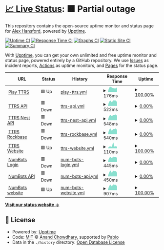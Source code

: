 # [📈 Live Status](https://upptime-test.alexhansford.com): <!--live status--> **🟧 Partial outage**

This repository contains the open-source uptime monitor and status page for [Alex Hansford](http://alexhansford.com), powered by [Upptime](https://github.com/upptime/upptime).

[![Uptime CI](https://github.com/alexhansford/status-upptime/workflows/Uptime%20CI/badge.svg)](https://github.com/alexhansford/status-upptime/actions?query=workflow%3A%22Uptime+CI%22)
[![Response Time CI](https://github.com/alexhansford/status-upptime/workflows/Response%20Time%20CI/badge.svg)](https://github.com/alexhansford/status-upptime/actions?query=workflow%3A%22Response+Time+CI%22)
[![Graphs CI](https://github.com/alexhansford/status-upptime/workflows/Graphs%20CI/badge.svg)](https://github.com/alexhansford/status-upptime/actions?query=workflow%3A%22Graphs+CI%22)
[![Static Site CI](https://github.com/alexhansford/status-upptime/workflows/Static%20Site%20CI/badge.svg)](https://github.com/alexhansford/status-upptime/actions?query=workflow%3A%22Static+Site+CI%22)
[![Summary CI](https://github.com/alexhansford/status-upptime/workflows/Summary%20CI/badge.svg)](https://github.com/alexhansford/status-upptime/actions?query=workflow%3A%22Summary+CI%22)

With [Upptime](https://upptime.js.org), you can get your own unlimited and free uptime monitor and status page, powered entirely by a GitHub repository. We use [Issues](https://github.com/alexhansford/status-upptime/issues) as incident reports, [Actions](https://github.com/alexhansford/status-upptime/actions) as uptime monitors, and [Pages](https://upptime-test.alexhansford.com) for the status page.

<!--start: status pages-->
<!-- This summary is generated by Upptime (https://github.com/upptime/upptime) -->
<!-- Do not edit this manually, your changes will be overwritten -->
<!-- prettier-ignore -->
| URL | Status | History | Response Time | Uptime |
| --- | ------ | ------- | ------------- | ------ |
| <img alt="" src="https://icons.duckduckgo.com/ip3/play.ttrockstars.com.ico" height="13"> [Play TTRS](https://play.ttrockstars.com) | 🟩 Up | [play-ttrs.yml](https://github.com/alexhansford/status-thehansfords/commits/HEAD/history/play-ttrs.yml) | <details><summary><img alt="Response time graph" src="./graphs/play-ttrs/response-time-week.png" height="20"> 176ms</summary><br><a href="https://upptime-test.alexhansford.com/history/play-ttrs"><img alt="Response time 177" src="https://img.shields.io/endpoint?url=https%3A%2F%2Fraw.githubusercontent.com%2Falexhansford%2Fstatus-thehansfords%2FHEAD%2Fapi%2Fplay-ttrs%2Fresponse-time.json"></a><br><a href="https://upptime-test.alexhansford.com/history/play-ttrs"><img alt="24-hour response time 197" src="https://img.shields.io/endpoint?url=https%3A%2F%2Fraw.githubusercontent.com%2Falexhansford%2Fstatus-thehansfords%2FHEAD%2Fapi%2Fplay-ttrs%2Fresponse-time-day.json"></a><br><a href="https://upptime-test.alexhansford.com/history/play-ttrs"><img alt="7-day response time 176" src="https://img.shields.io/endpoint?url=https%3A%2F%2Fraw.githubusercontent.com%2Falexhansford%2Fstatus-thehansfords%2FHEAD%2Fapi%2Fplay-ttrs%2Fresponse-time-week.json"></a><br><a href="https://upptime-test.alexhansford.com/history/play-ttrs"><img alt="30-day response time 177" src="https://img.shields.io/endpoint?url=https%3A%2F%2Fraw.githubusercontent.com%2Falexhansford%2Fstatus-thehansfords%2FHEAD%2Fapi%2Fplay-ttrs%2Fresponse-time-month.json"></a><br><a href="https://upptime-test.alexhansford.com/history/play-ttrs"><img alt="1-year response time 177" src="https://img.shields.io/endpoint?url=https%3A%2F%2Fraw.githubusercontent.com%2Falexhansford%2Fstatus-thehansfords%2FHEAD%2Fapi%2Fplay-ttrs%2Fresponse-time-year.json"></a></details> | <details><summary><a href="https://upptime-test.alexhansford.com/history/play-ttrs">100.00%</a></summary><a href="https://upptime-test.alexhansford.com/history/play-ttrs"><img alt="All-time uptime 100.00%" src="https://img.shields.io/endpoint?url=https%3A%2F%2Fraw.githubusercontent.com%2Falexhansford%2Fstatus-thehansfords%2FHEAD%2Fapi%2Fplay-ttrs%2Fuptime.json"></a><br><a href="https://upptime-test.alexhansford.com/history/play-ttrs"><img alt="24-hour uptime 100.00%" src="https://img.shields.io/endpoint?url=https%3A%2F%2Fraw.githubusercontent.com%2Falexhansford%2Fstatus-thehansfords%2FHEAD%2Fapi%2Fplay-ttrs%2Fuptime-day.json"></a><br><a href="https://upptime-test.alexhansford.com/history/play-ttrs"><img alt="7-day uptime 100.00%" src="https://img.shields.io/endpoint?url=https%3A%2F%2Fraw.githubusercontent.com%2Falexhansford%2Fstatus-thehansfords%2FHEAD%2Fapi%2Fplay-ttrs%2Fuptime-week.json"></a><br><a href="https://upptime-test.alexhansford.com/history/play-ttrs"><img alt="30-day uptime 100.00%" src="https://img.shields.io/endpoint?url=https%3A%2F%2Fraw.githubusercontent.com%2Falexhansford%2Fstatus-thehansfords%2FHEAD%2Fapi%2Fplay-ttrs%2Fuptime-month.json"></a><br><a href="https://upptime-test.alexhansford.com/history/play-ttrs"><img alt="1-year uptime 100.00%" src="https://img.shields.io/endpoint?url=https%3A%2F%2Fraw.githubusercontent.com%2Falexhansford%2Fstatus-thehansfords%2FHEAD%2Fapi%2Fplay-ttrs%2Fuptime-year.json"></a></details>
| <img alt="" src="https://icons.duckduckgo.com/ip3/mcpugs.ttrockstars.com.ico" height="13"> [TTRS API](https://mcpugs.ttrockstars.com) | 🟥 Down | [ttrs-api.yml](https://github.com/alexhansford/status-thehansfords/commits/HEAD/history/ttrs-api.yml) | <details><summary><img alt="Response time graph" src="./graphs/ttrs-api/response-time-week.png" height="20"> 522ms</summary><br><a href="https://upptime-test.alexhansford.com/history/ttrs-api"><img alt="Response time 524" src="https://img.shields.io/endpoint?url=https%3A%2F%2Fraw.githubusercontent.com%2Falexhansford%2Fstatus-thehansfords%2FHEAD%2Fapi%2Fttrs-api%2Fresponse-time.json"></a><br><a href="https://upptime-test.alexhansford.com/history/ttrs-api"><img alt="24-hour response time 388" src="https://img.shields.io/endpoint?url=https%3A%2F%2Fraw.githubusercontent.com%2Falexhansford%2Fstatus-thehansfords%2FHEAD%2Fapi%2Fttrs-api%2Fresponse-time-day.json"></a><br><a href="https://upptime-test.alexhansford.com/history/ttrs-api"><img alt="7-day response time 522" src="https://img.shields.io/endpoint?url=https%3A%2F%2Fraw.githubusercontent.com%2Falexhansford%2Fstatus-thehansfords%2FHEAD%2Fapi%2Fttrs-api%2Fresponse-time-week.json"></a><br><a href="https://upptime-test.alexhansford.com/history/ttrs-api"><img alt="30-day response time 524" src="https://img.shields.io/endpoint?url=https%3A%2F%2Fraw.githubusercontent.com%2Falexhansford%2Fstatus-thehansfords%2FHEAD%2Fapi%2Fttrs-api%2Fresponse-time-month.json"></a><br><a href="https://upptime-test.alexhansford.com/history/ttrs-api"><img alt="1-year response time 524" src="https://img.shields.io/endpoint?url=https%3A%2F%2Fraw.githubusercontent.com%2Falexhansford%2Fstatus-thehansfords%2FHEAD%2Fapi%2Fttrs-api%2Fresponse-time-year.json"></a></details> | <details><summary><a href="https://upptime-test.alexhansford.com/history/ttrs-api">0.00%</a></summary><a href="https://upptime-test.alexhansford.com/history/ttrs-api"><img alt="All-time uptime 0.00%" src="https://img.shields.io/endpoint?url=https%3A%2F%2Fraw.githubusercontent.com%2Falexhansford%2Fstatus-thehansfords%2FHEAD%2Fapi%2Fttrs-api%2Fuptime.json"></a><br><a href="https://upptime-test.alexhansford.com/history/ttrs-api"><img alt="24-hour uptime 0.00%" src="https://img.shields.io/endpoint?url=https%3A%2F%2Fraw.githubusercontent.com%2Falexhansford%2Fstatus-thehansfords%2FHEAD%2Fapi%2Fttrs-api%2Fuptime-day.json"></a><br><a href="https://upptime-test.alexhansford.com/history/ttrs-api"><img alt="7-day uptime 0.00%" src="https://img.shields.io/endpoint?url=https%3A%2F%2Fraw.githubusercontent.com%2Falexhansford%2Fstatus-thehansfords%2FHEAD%2Fapi%2Fttrs-api%2Fuptime-week.json"></a><br><a href="https://upptime-test.alexhansford.com/history/ttrs-api"><img alt="30-day uptime 0.00%" src="https://img.shields.io/endpoint?url=https%3A%2F%2Fraw.githubusercontent.com%2Falexhansford%2Fstatus-thehansfords%2FHEAD%2Fapi%2Fttrs-api%2Fuptime-month.json"></a><br><a href="https://upptime-test.alexhansford.com/history/ttrs-api"><img alt="1-year uptime 0.00%" src="https://img.shields.io/endpoint?url=https%3A%2F%2Fraw.githubusercontent.com%2Falexhansford%2Fstatus-thehansfords%2FHEAD%2Fapi%2Fttrs-api%2Fuptime-year.json"></a></details>
| <img alt="" src="https://icons.duckduckgo.com/ip3/nest.ttrockstars.com.ico" height="13"> [TTRS Nest API](https://nest.ttrockstars.com) | 🟥 Down | [ttrs-nest-api.yml](https://github.com/alexhansford/status-thehansfords/commits/HEAD/history/ttrs-nest-api.yml) | <details><summary><img alt="Response time graph" src="./graphs/ttrs-nest-api/response-time-week.png" height="20"> 548ms</summary><br><a href="https://upptime-test.alexhansford.com/history/ttrs-nest-api"><img alt="Response time 539" src="https://img.shields.io/endpoint?url=https%3A%2F%2Fraw.githubusercontent.com%2Falexhansford%2Fstatus-thehansfords%2FHEAD%2Fapi%2Fttrs-nest-api%2Fresponse-time.json"></a><br><a href="https://upptime-test.alexhansford.com/history/ttrs-nest-api"><img alt="24-hour response time 488" src="https://img.shields.io/endpoint?url=https%3A%2F%2Fraw.githubusercontent.com%2Falexhansford%2Fstatus-thehansfords%2FHEAD%2Fapi%2Fttrs-nest-api%2Fresponse-time-day.json"></a><br><a href="https://upptime-test.alexhansford.com/history/ttrs-nest-api"><img alt="7-day response time 548" src="https://img.shields.io/endpoint?url=https%3A%2F%2Fraw.githubusercontent.com%2Falexhansford%2Fstatus-thehansfords%2FHEAD%2Fapi%2Fttrs-nest-api%2Fresponse-time-week.json"></a><br><a href="https://upptime-test.alexhansford.com/history/ttrs-nest-api"><img alt="30-day response time 539" src="https://img.shields.io/endpoint?url=https%3A%2F%2Fraw.githubusercontent.com%2Falexhansford%2Fstatus-thehansfords%2FHEAD%2Fapi%2Fttrs-nest-api%2Fresponse-time-month.json"></a><br><a href="https://upptime-test.alexhansford.com/history/ttrs-nest-api"><img alt="1-year response time 539" src="https://img.shields.io/endpoint?url=https%3A%2F%2Fraw.githubusercontent.com%2Falexhansford%2Fstatus-thehansfords%2FHEAD%2Fapi%2Fttrs-nest-api%2Fresponse-time-year.json"></a></details> | <details><summary><a href="https://upptime-test.alexhansford.com/history/ttrs-nest-api">0.00%</a></summary><a href="https://upptime-test.alexhansford.com/history/ttrs-nest-api"><img alt="All-time uptime 0.00%" src="https://img.shields.io/endpoint?url=https%3A%2F%2Fraw.githubusercontent.com%2Falexhansford%2Fstatus-thehansfords%2FHEAD%2Fapi%2Fttrs-nest-api%2Fuptime.json"></a><br><a href="https://upptime-test.alexhansford.com/history/ttrs-nest-api"><img alt="24-hour uptime 0.00%" src="https://img.shields.io/endpoint?url=https%3A%2F%2Fraw.githubusercontent.com%2Falexhansford%2Fstatus-thehansfords%2FHEAD%2Fapi%2Fttrs-nest-api%2Fuptime-day.json"></a><br><a href="https://upptime-test.alexhansford.com/history/ttrs-nest-api"><img alt="7-day uptime 0.00%" src="https://img.shields.io/endpoint?url=https%3A%2F%2Fraw.githubusercontent.com%2Falexhansford%2Fstatus-thehansfords%2FHEAD%2Fapi%2Fttrs-nest-api%2Fuptime-week.json"></a><br><a href="https://upptime-test.alexhansford.com/history/ttrs-nest-api"><img alt="30-day uptime 0.00%" src="https://img.shields.io/endpoint?url=https%3A%2F%2Fraw.githubusercontent.com%2Falexhansford%2Fstatus-thehansfords%2FHEAD%2Fapi%2Fttrs-nest-api%2Fuptime-month.json"></a><br><a href="https://upptime-test.alexhansford.com/history/ttrs-nest-api"><img alt="1-year uptime 0.00%" src="https://img.shields.io/endpoint?url=https%3A%2F%2Fraw.githubusercontent.com%2Falexhansford%2Fstatus-thehansfords%2FHEAD%2Fapi%2Fttrs-nest-api%2Fuptime-year.json"></a></details>
| <img alt="" src="https://icons.duckduckgo.com/ip3/rockbase.ttrockstars.com.ico" height="13"> [TTRS Rockbase](https://rockbase.ttrockstars.com) | 🟥 Down | [ttrs-rockbase.yml](https://github.com/alexhansford/status-thehansfords/commits/HEAD/history/ttrs-rockbase.yml) | <details><summary><img alt="Response time graph" src="./graphs/ttrs-rockbase/response-time-week.png" height="20"> 540ms</summary><br><a href="https://upptime-test.alexhansford.com/history/ttrs-rockbase"><img alt="Response time 526" src="https://img.shields.io/endpoint?url=https%3A%2F%2Fraw.githubusercontent.com%2Falexhansford%2Fstatus-thehansfords%2FHEAD%2Fapi%2Fttrs-rockbase%2Fresponse-time.json"></a><br><a href="https://upptime-test.alexhansford.com/history/ttrs-rockbase"><img alt="24-hour response time 439" src="https://img.shields.io/endpoint?url=https%3A%2F%2Fraw.githubusercontent.com%2Falexhansford%2Fstatus-thehansfords%2FHEAD%2Fapi%2Fttrs-rockbase%2Fresponse-time-day.json"></a><br><a href="https://upptime-test.alexhansford.com/history/ttrs-rockbase"><img alt="7-day response time 540" src="https://img.shields.io/endpoint?url=https%3A%2F%2Fraw.githubusercontent.com%2Falexhansford%2Fstatus-thehansfords%2FHEAD%2Fapi%2Fttrs-rockbase%2Fresponse-time-week.json"></a><br><a href="https://upptime-test.alexhansford.com/history/ttrs-rockbase"><img alt="30-day response time 526" src="https://img.shields.io/endpoint?url=https%3A%2F%2Fraw.githubusercontent.com%2Falexhansford%2Fstatus-thehansfords%2FHEAD%2Fapi%2Fttrs-rockbase%2Fresponse-time-month.json"></a><br><a href="https://upptime-test.alexhansford.com/history/ttrs-rockbase"><img alt="1-year response time 526" src="https://img.shields.io/endpoint?url=https%3A%2F%2Fraw.githubusercontent.com%2Falexhansford%2Fstatus-thehansfords%2FHEAD%2Fapi%2Fttrs-rockbase%2Fresponse-time-year.json"></a></details> | <details><summary><a href="https://upptime-test.alexhansford.com/history/ttrs-rockbase">0.00%</a></summary><a href="https://upptime-test.alexhansford.com/history/ttrs-rockbase"><img alt="All-time uptime 0.00%" src="https://img.shields.io/endpoint?url=https%3A%2F%2Fraw.githubusercontent.com%2Falexhansford%2Fstatus-thehansfords%2FHEAD%2Fapi%2Fttrs-rockbase%2Fuptime.json"></a><br><a href="https://upptime-test.alexhansford.com/history/ttrs-rockbase"><img alt="24-hour uptime 0.00%" src="https://img.shields.io/endpoint?url=https%3A%2F%2Fraw.githubusercontent.com%2Falexhansford%2Fstatus-thehansfords%2FHEAD%2Fapi%2Fttrs-rockbase%2Fuptime-day.json"></a><br><a href="https://upptime-test.alexhansford.com/history/ttrs-rockbase"><img alt="7-day uptime 0.00%" src="https://img.shields.io/endpoint?url=https%3A%2F%2Fraw.githubusercontent.com%2Falexhansford%2Fstatus-thehansfords%2FHEAD%2Fapi%2Fttrs-rockbase%2Fuptime-week.json"></a><br><a href="https://upptime-test.alexhansford.com/history/ttrs-rockbase"><img alt="30-day uptime 0.00%" src="https://img.shields.io/endpoint?url=https%3A%2F%2Fraw.githubusercontent.com%2Falexhansford%2Fstatus-thehansfords%2FHEAD%2Fapi%2Fttrs-rockbase%2Fuptime-month.json"></a><br><a href="https://upptime-test.alexhansford.com/history/ttrs-rockbase"><img alt="1-year uptime 0.00%" src="https://img.shields.io/endpoint?url=https%3A%2F%2Fraw.githubusercontent.com%2Falexhansford%2Fstatus-thehansfords%2FHEAD%2Fapi%2Fttrs-rockbase%2Fuptime-year.json"></a></details>
| <img alt="" src="https://icons.duckduckgo.com/ip3/ttrockstars.com.ico" height="13"> [TTRS Website](https://ttrockstars.com) | 🟩 Up | [ttrs-website.yml](https://github.com/alexhansford/status-thehansfords/commits/HEAD/history/ttrs-website.yml) | <details><summary><img alt="Response time graph" src="./graphs/ttrs-website/response-time-week.png" height="20"> 110ms</summary><br><a href="https://upptime-test.alexhansford.com/history/ttrs-website"><img alt="Response time 105" src="https://img.shields.io/endpoint?url=https%3A%2F%2Fraw.githubusercontent.com%2Falexhansford%2Fstatus-thehansfords%2FHEAD%2Fapi%2Fttrs-website%2Fresponse-time.json"></a><br><a href="https://upptime-test.alexhansford.com/history/ttrs-website"><img alt="24-hour response time 66" src="https://img.shields.io/endpoint?url=https%3A%2F%2Fraw.githubusercontent.com%2Falexhansford%2Fstatus-thehansfords%2FHEAD%2Fapi%2Fttrs-website%2Fresponse-time-day.json"></a><br><a href="https://upptime-test.alexhansford.com/history/ttrs-website"><img alt="7-day response time 110" src="https://img.shields.io/endpoint?url=https%3A%2F%2Fraw.githubusercontent.com%2Falexhansford%2Fstatus-thehansfords%2FHEAD%2Fapi%2Fttrs-website%2Fresponse-time-week.json"></a><br><a href="https://upptime-test.alexhansford.com/history/ttrs-website"><img alt="30-day response time 105" src="https://img.shields.io/endpoint?url=https%3A%2F%2Fraw.githubusercontent.com%2Falexhansford%2Fstatus-thehansfords%2FHEAD%2Fapi%2Fttrs-website%2Fresponse-time-month.json"></a><br><a href="https://upptime-test.alexhansford.com/history/ttrs-website"><img alt="1-year response time 105" src="https://img.shields.io/endpoint?url=https%3A%2F%2Fraw.githubusercontent.com%2Falexhansford%2Fstatus-thehansfords%2FHEAD%2Fapi%2Fttrs-website%2Fresponse-time-year.json"></a></details> | <details><summary><a href="https://upptime-test.alexhansford.com/history/ttrs-website">100.00%</a></summary><a href="https://upptime-test.alexhansford.com/history/ttrs-website"><img alt="All-time uptime 100.00%" src="https://img.shields.io/endpoint?url=https%3A%2F%2Fraw.githubusercontent.com%2Falexhansford%2Fstatus-thehansfords%2FHEAD%2Fapi%2Fttrs-website%2Fuptime.json"></a><br><a href="https://upptime-test.alexhansford.com/history/ttrs-website"><img alt="24-hour uptime 100.00%" src="https://img.shields.io/endpoint?url=https%3A%2F%2Fraw.githubusercontent.com%2Falexhansford%2Fstatus-thehansfords%2FHEAD%2Fapi%2Fttrs-website%2Fuptime-day.json"></a><br><a href="https://upptime-test.alexhansford.com/history/ttrs-website"><img alt="7-day uptime 100.00%" src="https://img.shields.io/endpoint?url=https%3A%2F%2Fraw.githubusercontent.com%2Falexhansford%2Fstatus-thehansfords%2FHEAD%2Fapi%2Fttrs-website%2Fuptime-week.json"></a><br><a href="https://upptime-test.alexhansford.com/history/ttrs-website"><img alt="30-day uptime 100.00%" src="https://img.shields.io/endpoint?url=https%3A%2F%2Fraw.githubusercontent.com%2Falexhansford%2Fstatus-thehansfords%2FHEAD%2Fapi%2Fttrs-website%2Fuptime-month.json"></a><br><a href="https://upptime-test.alexhansford.com/history/ttrs-website"><img alt="1-year uptime 100.00%" src="https://img.shields.io/endpoint?url=https%3A%2F%2Fraw.githubusercontent.com%2Falexhansford%2Fstatus-thehansfords%2FHEAD%2Fapi%2Fttrs-website%2Fuptime-year.json"></a></details>
| <img alt="" src="https://icons.duckduckgo.com/ip3/auth.numbots.com.ico" height="13"> [NumBots Login](https://auth.numbots.com/api) | 🟥 Down | [num-bots-login.yml](https://github.com/alexhansford/status-thehansfords/commits/HEAD/history/num-bots-login.yml) | <details><summary><img alt="Response time graph" src="./graphs/num-bots-login/response-time-week.png" height="20"> 445ms</summary><br><a href="https://upptime-test.alexhansford.com/history/num-bots-login"><img alt="Response time 434" src="https://img.shields.io/endpoint?url=https%3A%2F%2Fraw.githubusercontent.com%2Falexhansford%2Fstatus-thehansfords%2FHEAD%2Fapi%2Fnum-bots-login%2Fresponse-time.json"></a><br><a href="https://upptime-test.alexhansford.com/history/num-bots-login"><img alt="24-hour response time 390" src="https://img.shields.io/endpoint?url=https%3A%2F%2Fraw.githubusercontent.com%2Falexhansford%2Fstatus-thehansfords%2FHEAD%2Fapi%2Fnum-bots-login%2Fresponse-time-day.json"></a><br><a href="https://upptime-test.alexhansford.com/history/num-bots-login"><img alt="7-day response time 445" src="https://img.shields.io/endpoint?url=https%3A%2F%2Fraw.githubusercontent.com%2Falexhansford%2Fstatus-thehansfords%2FHEAD%2Fapi%2Fnum-bots-login%2Fresponse-time-week.json"></a><br><a href="https://upptime-test.alexhansford.com/history/num-bots-login"><img alt="30-day response time 434" src="https://img.shields.io/endpoint?url=https%3A%2F%2Fraw.githubusercontent.com%2Falexhansford%2Fstatus-thehansfords%2FHEAD%2Fapi%2Fnum-bots-login%2Fresponse-time-month.json"></a><br><a href="https://upptime-test.alexhansford.com/history/num-bots-login"><img alt="1-year response time 434" src="https://img.shields.io/endpoint?url=https%3A%2F%2Fraw.githubusercontent.com%2Falexhansford%2Fstatus-thehansfords%2FHEAD%2Fapi%2Fnum-bots-login%2Fresponse-time-year.json"></a></details> | <details><summary><a href="https://upptime-test.alexhansford.com/history/num-bots-login">0.00%</a></summary><a href="https://upptime-test.alexhansford.com/history/num-bots-login"><img alt="All-time uptime 0.00%" src="https://img.shields.io/endpoint?url=https%3A%2F%2Fraw.githubusercontent.com%2Falexhansford%2Fstatus-thehansfords%2FHEAD%2Fapi%2Fnum-bots-login%2Fuptime.json"></a><br><a href="https://upptime-test.alexhansford.com/history/num-bots-login"><img alt="24-hour uptime 0.00%" src="https://img.shields.io/endpoint?url=https%3A%2F%2Fraw.githubusercontent.com%2Falexhansford%2Fstatus-thehansfords%2FHEAD%2Fapi%2Fnum-bots-login%2Fuptime-day.json"></a><br><a href="https://upptime-test.alexhansford.com/history/num-bots-login"><img alt="7-day uptime 0.00%" src="https://img.shields.io/endpoint?url=https%3A%2F%2Fraw.githubusercontent.com%2Falexhansford%2Fstatus-thehansfords%2FHEAD%2Fapi%2Fnum-bots-login%2Fuptime-week.json"></a><br><a href="https://upptime-test.alexhansford.com/history/num-bots-login"><img alt="30-day uptime 0.00%" src="https://img.shields.io/endpoint?url=https%3A%2F%2Fraw.githubusercontent.com%2Falexhansford%2Fstatus-thehansfords%2FHEAD%2Fapi%2Fnum-bots-login%2Fuptime-month.json"></a><br><a href="https://upptime-test.alexhansford.com/history/num-bots-login"><img alt="1-year uptime 0.00%" src="https://img.shields.io/endpoint?url=https%3A%2F%2Fraw.githubusercontent.com%2Falexhansford%2Fstatus-thehansfords%2FHEAD%2Fapi%2Fnum-bots-login%2Fuptime-year.json"></a></details>
| <img alt="" src="https://icons.duckduckgo.com/ip3/stats.numbots.com.ico" height="13"> [NumBots API](https://stats.numbots.com/api) | 🟥 Down | [num-bots-api.yml](https://github.com/alexhansford/status-thehansfords/commits/HEAD/history/num-bots-api.yml) | <details><summary><img alt="Response time graph" src="./graphs/num-bots-api/response-time-week.png" height="20"> 450ms</summary><br><a href="https://upptime-test.alexhansford.com/history/num-bots-api"><img alt="Response time 434" src="https://img.shields.io/endpoint?url=https%3A%2F%2Fraw.githubusercontent.com%2Falexhansford%2Fstatus-thehansfords%2FHEAD%2Fapi%2Fnum-bots-api%2Fresponse-time.json"></a><br><a href="https://upptime-test.alexhansford.com/history/num-bots-api"><img alt="24-hour response time 325" src="https://img.shields.io/endpoint?url=https%3A%2F%2Fraw.githubusercontent.com%2Falexhansford%2Fstatus-thehansfords%2FHEAD%2Fapi%2Fnum-bots-api%2Fresponse-time-day.json"></a><br><a href="https://upptime-test.alexhansford.com/history/num-bots-api"><img alt="7-day response time 450" src="https://img.shields.io/endpoint?url=https%3A%2F%2Fraw.githubusercontent.com%2Falexhansford%2Fstatus-thehansfords%2FHEAD%2Fapi%2Fnum-bots-api%2Fresponse-time-week.json"></a><br><a href="https://upptime-test.alexhansford.com/history/num-bots-api"><img alt="30-day response time 434" src="https://img.shields.io/endpoint?url=https%3A%2F%2Fraw.githubusercontent.com%2Falexhansford%2Fstatus-thehansfords%2FHEAD%2Fapi%2Fnum-bots-api%2Fresponse-time-month.json"></a><br><a href="https://upptime-test.alexhansford.com/history/num-bots-api"><img alt="1-year response time 434" src="https://img.shields.io/endpoint?url=https%3A%2F%2Fraw.githubusercontent.com%2Falexhansford%2Fstatus-thehansfords%2FHEAD%2Fapi%2Fnum-bots-api%2Fresponse-time-year.json"></a></details> | <details><summary><a href="https://upptime-test.alexhansford.com/history/num-bots-api">0.00%</a></summary><a href="https://upptime-test.alexhansford.com/history/num-bots-api"><img alt="All-time uptime 0.00%" src="https://img.shields.io/endpoint?url=https%3A%2F%2Fraw.githubusercontent.com%2Falexhansford%2Fstatus-thehansfords%2FHEAD%2Fapi%2Fnum-bots-api%2Fuptime.json"></a><br><a href="https://upptime-test.alexhansford.com/history/num-bots-api"><img alt="24-hour uptime 0.00%" src="https://img.shields.io/endpoint?url=https%3A%2F%2Fraw.githubusercontent.com%2Falexhansford%2Fstatus-thehansfords%2FHEAD%2Fapi%2Fnum-bots-api%2Fuptime-day.json"></a><br><a href="https://upptime-test.alexhansford.com/history/num-bots-api"><img alt="7-day uptime 0.00%" src="https://img.shields.io/endpoint?url=https%3A%2F%2Fraw.githubusercontent.com%2Falexhansford%2Fstatus-thehansfords%2FHEAD%2Fapi%2Fnum-bots-api%2Fuptime-week.json"></a><br><a href="https://upptime-test.alexhansford.com/history/num-bots-api"><img alt="30-day uptime 0.00%" src="https://img.shields.io/endpoint?url=https%3A%2F%2Fraw.githubusercontent.com%2Falexhansford%2Fstatus-thehansfords%2FHEAD%2Fapi%2Fnum-bots-api%2Fuptime-month.json"></a><br><a href="https://upptime-test.alexhansford.com/history/num-bots-api"><img alt="1-year uptime 0.00%" src="https://img.shields.io/endpoint?url=https%3A%2F%2Fraw.githubusercontent.com%2Falexhansford%2Fstatus-thehansfords%2FHEAD%2Fapi%2Fnum-bots-api%2Fuptime-year.json"></a></details>
| <img alt="" src="https://icons.duckduckgo.com/ip3/numbots.com.ico" height="13"> [NumBots website](https://numbots.com) | 🟩 Up | [num-bots-website.yml](https://github.com/alexhansford/status-thehansfords/commits/HEAD/history/num-bots-website.yml) | <details><summary><img alt="Response time graph" src="./graphs/num-bots-website/response-time-week.png" height="20"> 907ms</summary><br><a href="https://upptime-test.alexhansford.com/history/num-bots-website"><img alt="Response time 883" src="https://img.shields.io/endpoint?url=https%3A%2F%2Fraw.githubusercontent.com%2Falexhansford%2Fstatus-thehansfords%2FHEAD%2Fapi%2Fnum-bots-website%2Fresponse-time.json"></a><br><a href="https://upptime-test.alexhansford.com/history/num-bots-website"><img alt="24-hour response time 678" src="https://img.shields.io/endpoint?url=https%3A%2F%2Fraw.githubusercontent.com%2Falexhansford%2Fstatus-thehansfords%2FHEAD%2Fapi%2Fnum-bots-website%2Fresponse-time-day.json"></a><br><a href="https://upptime-test.alexhansford.com/history/num-bots-website"><img alt="7-day response time 907" src="https://img.shields.io/endpoint?url=https%3A%2F%2Fraw.githubusercontent.com%2Falexhansford%2Fstatus-thehansfords%2FHEAD%2Fapi%2Fnum-bots-website%2Fresponse-time-week.json"></a><br><a href="https://upptime-test.alexhansford.com/history/num-bots-website"><img alt="30-day response time 883" src="https://img.shields.io/endpoint?url=https%3A%2F%2Fraw.githubusercontent.com%2Falexhansford%2Fstatus-thehansfords%2FHEAD%2Fapi%2Fnum-bots-website%2Fresponse-time-month.json"></a><br><a href="https://upptime-test.alexhansford.com/history/num-bots-website"><img alt="1-year response time 883" src="https://img.shields.io/endpoint?url=https%3A%2F%2Fraw.githubusercontent.com%2Falexhansford%2Fstatus-thehansfords%2FHEAD%2Fapi%2Fnum-bots-website%2Fresponse-time-year.json"></a></details> | <details><summary><a href="https://upptime-test.alexhansford.com/history/num-bots-website">100.00%</a></summary><a href="https://upptime-test.alexhansford.com/history/num-bots-website"><img alt="All-time uptime 100.00%" src="https://img.shields.io/endpoint?url=https%3A%2F%2Fraw.githubusercontent.com%2Falexhansford%2Fstatus-thehansfords%2FHEAD%2Fapi%2Fnum-bots-website%2Fuptime.json"></a><br><a href="https://upptime-test.alexhansford.com/history/num-bots-website"><img alt="24-hour uptime 100.00%" src="https://img.shields.io/endpoint?url=https%3A%2F%2Fraw.githubusercontent.com%2Falexhansford%2Fstatus-thehansfords%2FHEAD%2Fapi%2Fnum-bots-website%2Fuptime-day.json"></a><br><a href="https://upptime-test.alexhansford.com/history/num-bots-website"><img alt="7-day uptime 100.00%" src="https://img.shields.io/endpoint?url=https%3A%2F%2Fraw.githubusercontent.com%2Falexhansford%2Fstatus-thehansfords%2FHEAD%2Fapi%2Fnum-bots-website%2Fuptime-week.json"></a><br><a href="https://upptime-test.alexhansford.com/history/num-bots-website"><img alt="30-day uptime 100.00%" src="https://img.shields.io/endpoint?url=https%3A%2F%2Fraw.githubusercontent.com%2Falexhansford%2Fstatus-thehansfords%2FHEAD%2Fapi%2Fnum-bots-website%2Fuptime-month.json"></a><br><a href="https://upptime-test.alexhansford.com/history/num-bots-website"><img alt="1-year uptime 100.00%" src="https://img.shields.io/endpoint?url=https%3A%2F%2Fraw.githubusercontent.com%2Falexhansford%2Fstatus-thehansfords%2FHEAD%2Fapi%2Fnum-bots-website%2Fuptime-year.json"></a></details>

<!--end: status pages-->

[**Visit our status website →**](https://upptime-test.alexhansford.com)

## 📄 License

- Powered by: [Upptime](https://github.com/upptime/upptime)
- Code: [MIT](./LICENSE) © [Anand Chowdhary](https://anandchowdhary.com), supported by [Pabio](https://pabio.com)
- Data in the `./history` directory: [Open Database License](https://opendatacommons.org/licenses/odbl/1-0/)
